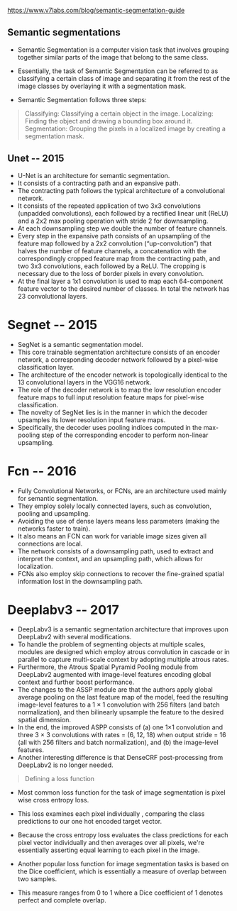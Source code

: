 https://www.v7labs.com/blog/semantic-segmentation-guide

## Semantic segmentations

- Semantic Segmentation is a computer vision task that involves grouping together similar parts of the image that belong to the same class.

- Essentially, the task of Semantic Segmentation can be referred to as classifying a certain class of image and separating it from the rest of the image classes by overlaying it with a segmentation mask.

- Semantic Segmentation follows three steps:

> Classifying: Classifying a certain object in the image.
> Localizing: Finding the object and drawing a bounding box around it.
> Segmentation: Grouping the pixels in a localized image by creating a segmentation mask.

## Unet -- 2015

- U-Net is an architecture for semantic segmentation.
- It consists of a contracting path and an expansive path.
- The contracting path follows the typical architecture of a convolutional network.
- It consists of the repeated application of two 3x3 convolutions (unpadded convolutions), each followed by a rectified linear unit (ReLU) and a 2x2 max pooling operation with stride 2 for downsampling.
- At each downsampling step we double the number of feature channels.
- Every step in the expansive path consists of an upsampling of the feature map followed by a 2x2 convolution (“up-convolution”) that halves the number of feature channels, a concatenation with the correspondingly cropped feature map from the contracting path, and two 3x3 convolutions, each followed by a ReLU. The cropping is necessary due to the loss of border pixels in every convolution.
- At the final layer a 1x1 convolution is used to map each 64-component feature vector to the desired number of classes. In total the network has 23 convolutional layers.

# Segnet -- 2015

- SegNet is a semantic segmentation model.
- This core trainable segmentation architecture consists of an encoder network, a corresponding decoder network followed by a pixel-wise classification layer.
- The architecture of the encoder network is topologically identical to the 13 convolutional layers in the VGG16 network.
- The role of the decoder network is to map the low resolution encoder feature maps to full input resolution feature maps for pixel-wise classification.
- The novelty of SegNet lies is in the manner in which the decoder upsamples its lower resolution input feature maps.
- Specifically, the decoder uses pooling indices computed in the max-pooling step of the corresponding encoder to perform non-linear upsampling.

# Fcn -- 2016

- Fully Convolutional Networks, or FCNs, are an architecture used mainly for semantic segmentation.
- They employ solely locally connected layers, such as convolution, pooling and upsampling.
- Avoiding the use of dense layers means less parameters (making the networks faster to train).
- It also means an FCN can work for variable image sizes given all connections are local.
- The network consists of a downsampling path, used to extract and interpret the context, and an upsampling path, which allows for localization.
- FCNs also employ skip connections to recover the fine-grained spatial information lost in the downsampling path.

# Deeplabv3 -- 2017

- DeepLabv3 is a semantic segmentation architecture that improves upon DeepLabv2 with several modifications.
- To handle the problem of segmenting objects at multiple scales, modules are designed which employ atrous convolution in cascade or in parallel to capture multi-scale context by adopting multiple atrous rates.
- Furthermore, the Atrous Spatial Pyramid Pooling module from DeepLabv2 augmented with image-level features encoding global context and further boost performance.
- The changes to the ASSP module are that the authors apply global average pooling on the last feature map of the model, feed the resulting image-level features to a 1 × 1 convolution with 256 filters (and batch normalization), and then bilinearly upsample the feature to the desired spatial dimension.
- In the end, the improved ASPP consists of (a) one 1×1 convolution and three 3 × 3 convolutions with rates = (6, 12, 18) when output stride = 16 (all with 256 filters and batch normalization), and (b) the image-level features.
- Another interesting difference is that DenseCRF post-processing from DeepLabv2 is no longer needed.

> Defining a loss function

- Most common loss function for the task of image segmentation is pixel wise cross entropy loss.

- This loss examines each pixel individually , comparing the class predictions to our one hot encoded target vector.

- Because the cross entropy loss evaluates the class predictions for each pixel vector individually and then averages over all pixels, we're essentially asserting equal learning to each pixel in the image.

- Another popular loss function for image segmentation tasks is based on the Dice coefficient, which is essentially a measure of overlap between two samples.

- This measure ranges from 0 to 1 where a Dice coefficient of 1 denotes perfect and complete overlap.
